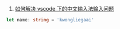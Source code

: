 
1. [如何解决 vscode 下的中文输入法输入问题](https://www.zhihu.com/question/303850876)


```ts
let name: string = 'kwongliegaai'
```